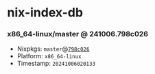# nix-index-db
### x86_64-linux/master @ 241006.798c026
- Nixpkgs: `master`@[`798c026`](https://github.com/NixOS/nixpkgs/commit/798c026b94b9089fda88a1bd854cb67d0414adc3)
- Platform: `x86_64-linux`
- Timestamp: `20241006020133`
